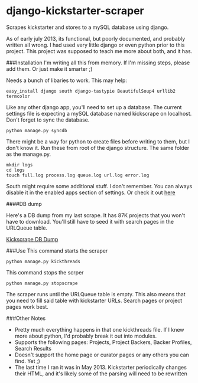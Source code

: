 django-kickstarter-scraper
==========================

Scrapes kickstarter and stores to a mySQL database using django.

As of early july 2013, its functional, but poorly documented, and probably written all wrong. I had used very little django or even python prior to this project. This project was supposed to teach me more about both, and it has.

###Installation
I'm writing all this from memory. If I'm missing steps, please add them. Or just make it smarter ;)

Needs a bunch of libaries to work. This may help:

`easy_install django south django-tastypie BeautifulSoup4 urllib2 termcolor`
  
Like any other django app, you'll need to set up a database. The current settings file is expecting a mySQL database named kickscrape on localhost. Don't forget to sync the database.

`python manage.py syncdb`

There might be a way for python to create files before writing to them, but I don't know it. Run these from root of the django structure. The same folder as the manage.py.

```
mkdir logs
cd logs
touch full.log process.log queue.log url.log error.log
```
  
South might require some additional stuff. I don't remember. You can always disable it in the enabled apps section of settings. Or check it out [here](http://south.readthedocs.org/en/latest/)

####DB dump

Here's a DB dump from my last scrape. It has 87K projects that you won't have to download. You'll still have to seed it with search pages in the URLQueue table.

[Kickscrape DB Dump](https://docs.google.com/file/d/0Bx11M2JmRNl5RlB5Vm1MUUZWbjg/edit?usp=sharing)

###Use
This command starts the scraper

`python manage.py kickthreads`
  
This command stops the scrper

`python manage.py stopscrape`

The scraper runs until the URLQueue table is empty. This also means that you need to fill said table with kickstarter URLs. Search pages or project pages work best.

###Other Notes
* Pretty much everything happens in that one kickthreads file. If I knew more about python, I'd probably break it out into modules.
* Supports the following pages: Projects, Project Backers, Backer Profiles, Search Results
* Doesn't support the home page or curator pages or any others you can find. Yet ;)
* The last time I ran it was in May 2013. Kickstarter periodically changes their HTML, and it's likely some of the parsing will need to be rewritten
